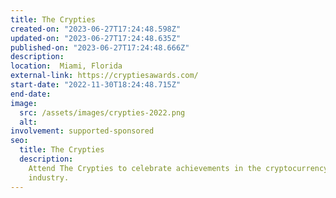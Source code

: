 ```yaml
---
title: The Crypties
created-on: "2023-06-27T17:24:48.598Z"
updated-on: "2023-06-27T17:24:48.635Z"
published-on: "2023-06-27T17:24:48.666Z"
description:
location:  Miami, Florida
external-link: https://cryptiesawards.com/
start-date: "2022-11-30T18:24:48.715Z"
end-date:
image:
  src: /assets/images/crypties-2022.png
  alt:
involvement: supported-sponsored
seo:
  title: The Crypties
  description:
    Attend The Crypties to celebrate achievements in the cryptocurrency
    industry.
---
```

